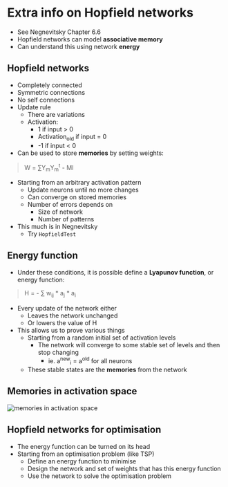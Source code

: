 # Extra info on Hopfield networks

- See Negnevitsky Chapter 6.6
- Hopfield networks can model **associative memory**
- Can understand this using network **energy**

## Hopfield networks

- Completely connected
- Symmetric connections
- No self connections
- Update rule
	- There are variations
	- Activation:
		- 1 if input > 0
		- Activation<sub>old</sub> if input = 0
		- -1 if input < 0
- Can be used to store **memories** by setting weights:

>W = &sum;Y<sub>m</sub>Y<sub>m</sub><sup>t</sup> - MI

- Starting from an arbitrary activation pattern
	- Update neurons until no more changes
	- Can converge on stored memories
	- Number of errors depends on
		- Size of network
		- Number of patterns
- This much is in Negnevitsky
	- Try `HopfieldTest`

## Energy function

- Under these conditions, it is possible define a **Lyapunov function**, or energy function:

>H = - &sum; w<sub>ij</sub> \* a<sub>j</sub> \* a<sub>i</sub>

- Every update of the network either
	- Leaves the network unchanged
	- Or lowers the value of H
- This allows us to prove various things
	- Starting from a random initial set of activation levels
		- The network will converge to some stable set of levels and then stop changing
			- ie. a<sup>new</sup><sub>i</sub> = a<sup>old</sup> for all neurons
	- These stable states are the **memories** from the network

## Memories in activation space

![memories in activation space](http://snag.gy/0YY0Y.jpg)

## Hopfield networks for optimisation

- The energy function can be turned on its head
- Starting from an optimisation problem (like TSP)
	- Define an energy function to minimise
	- Design the network and set of weights that has this energy function
	- Use the network to solve the optimisation problem
